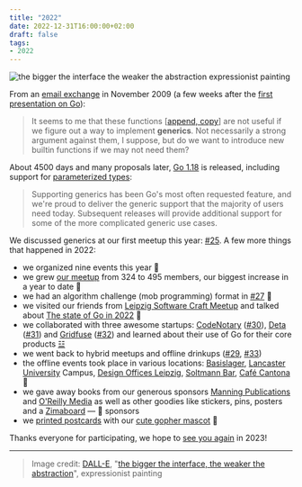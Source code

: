 ```yaml
---
title: "2022"
date: 2022-12-31T16:00:00+02:00
draft: false
tags:
- 2022
---
```


![the bigger the interface the weaker the abstraction expressionist painting](/images/DALL·E_2022-12-31_16.39.07_-_the_bigger_the_interface_the_weaker_the_abstraction_expressionist_painting_30.png)

From an [email exchange](https://www.airs.com/blog/archives/559) in November 2009 (a few weeks after the [first presentation on Go](https://www.youtube.com/watch?v=rKnDgT73v8s)):

> It seems to me that these functions [[append, copy](https://go.dev/ref/spec#Appending_and_copying_slices)] are not useful if we figure out a way to
> implement **generics**. Not necessarily a strong argument against them, I
> suppose, but do we want to introduce new builtin functions if we may not need
> them?

About 4500 days and many proposals later, [Go 1.18](https://go.dev/blog/go1.18) is released, including support for [parameterized types](https://go.dev/ref/spec#Type_parameter_declarations):

> Supporting generics has been Go's most often requested feature, and we're
> proud to deliver the generic support that the majority of users need today.
> Subsequent releases will provide additional support for some of the more
> complicated generic use cases.

We discussed generics at our first meetup this year: [#25](https://golangleipzig.space/posts/meetup-25-wrapup/). A few more things that happened in 2022:

* we organized nine events this year 📅
* we grew [our meetup](https://www.meetup.com/Leipzig-Golang/) from 324 to 495 members, our biggest increase in a year to date 🧮
* we had an algorithm challenge (mob programming) format in [#27](https://golangleipzig.space/posts/meetup-27-wrapup/) 📝
* we visited our friends from [Leipzig Software Craft Meetup](https://www.meetup.com/le-software-craft-community/) and talked about [The state of Go in 2022](https://github.com/golang-leipzig/state-of-go-in-2022/blob/main/Slides.md) 👋
* we collaborated with three awesome startups: [CodeNotary](https://codenotary.com/) ([#30](https://golangleipzig.space/posts/meetup-30-wrapup/)), [Deta](https://www.deta.sh/) ([#31](https://golangleipzig.space/posts/meetup-31-wrapup/)) and [Gridfuse](https://gridfuse.com/) ([#32](https://golangleipzig.space/posts/meetup-32-wrapup/)) and learned about their use of Go for their core products [☳](https://en.wikipedia.org/wiki/Bagua#Hexagram_lookup_table)
* we went back to hybrid meetups and offline drinkups ([#29](https://golangleipzig.space/posts/meetup-29-invitation/), [#33](https://golangleipzig.space/posts/meetup-33-wrapup/))
* the offline events took place in various locations: [Basislager](https://www.basislager.co/), [Lancaster University](https://www.lancasterleipzig.de/) Campus, [Design Offices Leipzig](https://www.designoffices.de/standorte/buero-mieten-leipzig/leipzig-post), [Soltmann Bar](https://www.soltmann-bar.de/), [Café Cantona](https://www.google.com/search?q=cafe+cantona+leipzig) 📍
* we gave away books from our generous sponsors [Manning Publications](https://www.manning.com/) and [O'Reilly Media](https://www.oreilly.com/pub/cpc/323592) as well as other goodies like stickers, pins, posters and a [Zimaboard](https://www.zimaboard.com/) &mdash; 🙏 sponsors
* we [printed postcards](/images/video_2022-12-22_16-47-20_golangleipzig_postcard_unboxing.mp4) with our [cute gopher mascot](https://github.com/golang-leipzig/leipzig-gopher) 📮

Thanks everyone for participating, we hope to [see you again](https://www.meetup.com/Leipzig-Golang/) in 2023!

----

> Image credit: [DALL-E](https://en.wikipedia.org/wiki/DALL-E), "[the bigger the interface, the weaker the abstraction](https://go-proverbs.github.io/)", expressionist painting
